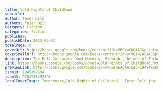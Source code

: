```yaml
---
title: Cold Nights of Childhood
subtitle: 
author: Tezer Özlü
authors: Tezer Özlü
category: Fiction
categories: Fiction
publisher: 
publishDate: 2023-05-02
totalPage: 0
coverUrl: http://books.google.com/books/content?id=sVRGzwEACAAJ&printsec=frontcover&img=1&zoom=1&source=gbs_api
coverSmallUrl: http://books.google.com/books/content?id=sVRGzwEACAAJ&printsec=frontcover&img=1&zoom=5&source=gbs_api
description: The Bell Jar meets Good Morning, Midnight, by one of Turkey's most beloved writers. The narrator of Tezer Özlü's novel is between lovers. She is in and out of psychiatric wards, where she is forced to undergo electroshock treatments. She is between Berlin and Paris. She returns to Istanbul, in search of freedom, happiness, and new love. Set across the rambling orchards of a childhood in the Turkish provinces and the smoke-filled cafes of European capitals, Cold Nights of Childhood offers a sensual, unflinching portrayal of a woman's sexual encounters and psychological struggle, staging a clash between unbridled feminine desire and repressive, patriarchal society. Originally published in 1980, six years before her death at 43, Cold Nights of Childhood cemented Tezer Özlü's status as one of Turkey's most beloved writers. A classic that deserves to stand alongside The Bell Jar and Jean Rhys's Good Morning, Midnight, Cold Nights of Childhood is a powerfully vivid, disorienting, and bittersweet novel about the determined embrace of life in all its complexity and confusion, translated into English here for the first time by Maureen Freely, with an introduction by Aysegül Savas.
link: https://books.google.com/books/about/Cold_Nights_of_Childhood.html?hl=&id=sVRGzwEACAAJ
previewLink: http://books.google.com/books?id=sVRGzwEACAAJ&dq=1945492694&hl=&as_pt=BOOKS&cd=1&source=gbs_api
isbn10: 1945492694
isbn13: 9781945492693
localCoverImage: Img/covers/Cold Nights of Childhood - Tezer Özlü.jpg
---
```

